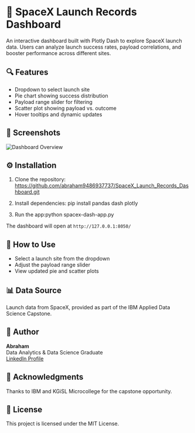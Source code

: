 # 🚀 SpaceX Launch Records Dashboard
An interactive dashboard built with Plotly Dash to explore SpaceX launch data. Users can analyze launch success rates, payload correlations, and booster performance across different sites.

## 🔍 Features
- Dropdown to select launch site
- Pie chart showing success distribution
- Payload range slider for filtering
- Scatter plot showing payload vs. outcome
- Hover tooltips and dynamic updates

## 📸 Screenshots

![Dashboard Overview](images/dashboard-overview.png)

## ⚙️ Installation
1. Clone the repository: https://github.com/abraham9486937737/SpaceX_Launch_Records_Dashboard.git

2. Install dependencies: pip install pandas dash plotly

3. Run the app:python spacex-dash-app.py

The dashboard will open at `http://127.0.0.1:8050/`

## 🚦 How to Use
- Select a launch site from the dropdown
- Adjust the payload range slider
- View updated pie and scatter plots

## 📊 Data Source
Launch data from SpaceX, provided as part of the IBM Applied Data Science Capstone.

## 👤 Author

**Abraham**  
Data Analytics & Data Science Graduate  
[LinkedIn Profile](https://www.linkedin.com/in/your-profile)

## 🙏 Acknowledgments
Thanks to IBM and KGiSL Microcollege for the capstone opportunity.

## 📄 License
This project is licensed under the MIT License.
